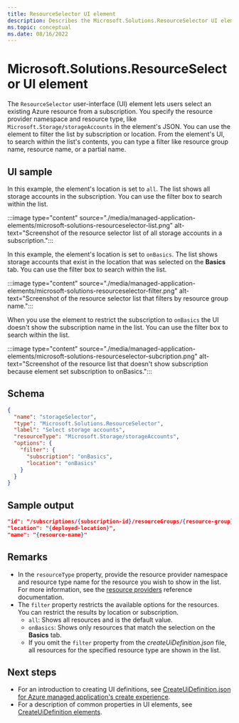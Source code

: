 ```yaml
---
title: ResourceSelector UI element
description: Describes the Microsoft.Solutions.ResourceSelector UI element for Azure portal. Used for getting a list of existing resources.
ms.topic: conceptual
ms.date: 08/16/2022
---
```


# Microsoft.Solutions.ResourceSelector UI element

The `ResourceSelector` user-interface (UI) element lets users select an existing Azure resource from a subscription. You specify the resource provider namespace and resource type, like `Microsoft.Storage/storageAccounts` in the element's JSON. You can use the element to filter the list by subscription or location. From the element's UI, to search within the list's contents, you can type a filter like resource group name, resource name, or a partial name.

## UI sample

In this example, the element's location is set to `all`. The list shows all storage accounts in the subscription. You can use the filter box to search within the list.

:::image type="content" source="./media/managed-application-elements/microsoft-solutions-resourceselector-list.png" alt-text="Screenshot of the resource selector list of all storage accounts in a subscription.":::


In this example, the element's location is set to `onBasics`. The list shows storage accounts that exist in the location that was selected on the **Basics** tab. You can use the filter box to search within the list.

:::image type="content" source="./media/managed-application-elements/microsoft-solutions-resourceselector-filter.png" alt-text="Screenshot of the resource selector list that filters by resource group name.":::

When you use the element to restrict the subscription to `onBasics` the UI doesn't show the subscription name in the list. You can use the filter box to search within the list.

:::image type="content" source="./media/managed-application-elements/microsoft-solutions-resourceselector-subcription.png" alt-text="Screenshot of the resource list that doesn't show subscription because element set subscription to onBasics.":::

## Schema

```json
{
  "name": "storageSelector",
  "type": "Microsoft.Solutions.ResourceSelector",
  "label": "Select storage accounts",
  "resourceType": "Microsoft.Storage/storageAccounts",
  "options": {
    "filter": {
      "subscription": "onBasics",
      "location": "onBasics"
    }
  }
}
```

## Sample output

```json
"id": "/subscriptions/{subscription-id}/resourceGroups/{resource-group}/providers/{resource-provider-namespace}/{resource-type}/{resource-name}",
"location": "{deployed-location}",
"name": "{resource-name}"
```

## Remarks

- In the `resourceType` property, provide the resource provider namespace and resource type name for the resource you wish to show in the list. For more information, see the [resource providers](/azure/templates/) reference documentation.
- The `filter` property restricts the available options for the resources. You can restrict the results by location or subscription.
  - `all`: Shows all resources and is the default value.
  - `onBasics`: Shows only resources that match the selection on the **Basics** tab.
  - If you omit the `filter` property from the _createUiDefinition.json_ file, all resources for the specified resource type are shown in the list.

## Next steps

- For an introduction to creating UI definitions, see [CreateUiDefinition.json for Azure managed application's create experience](create-uidefinition-overview.md).
- For a description of common properties in UI elements, see [CreateUiDefinition elements](create-uidefinition-elements.md).
